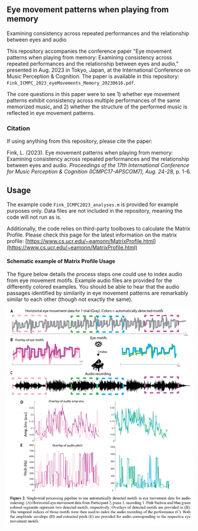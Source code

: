 ## Eye movement patterns when playing from memory  
Examining consistency across repeated performances and the relationship between eyes and audio

This repository accompanies the conference paper "Eye movement patterns when playing from memory: Examining consistency across repeated performances and the relationship between eyes and audio," presented in Aug. 2023 in Tokyo, Japan, at the International Conference on Music Perception &amp; Cognition. The paper is available in this repository: `Fink_ICMPC_2023_eyeMovements_Memory_20230616.pdf`.

The core questions in this paper were to see 1) whether eye movement patterns exhibit consistency across multiple performances of the same memorized music, and 2) whether the structure of the performed music is reflected in eye movement patterns. 

### Citation
If using anything from this repository, please cite the paper: 

Fink, L. (2023). Eye movement patterns when playing from memory: Examining consistency across repeated performances and the relationship between eyes and audio. *Proceedings of the 17th International Conference for Music Perception & Cognition (ICMPC17-APSCOM7), Aug. 24-28,* p. 1-6. 

## Usage
The example code `Fink_ICMPC2023_analyses.m` is provided for example purposes only. Data files are not included in the repository, meaning the code will not run as is. 

Additionally, the code relies on third-party toolboxes to calculate the Matrix Profile. Please check this page for the latest information on the matrix profile: [https://www.cs.ucr.edu/~eamonn/MatrixProfile.html](https://www.cs.ucr.edu/~eamonn/MatrixProfile.html)

#### Schematic example of Matrix Profile Usage
The figure below details the process steps one could use to index audio from eye movement motifs. 
Example audio files are provided for the differently colored examples. You should be able to hear that the audio passages identified by similarity in eye movement patterns are remarkably similar to each other (though not exactly the same). 

![image](/media/ICMPC_motifs.png)


